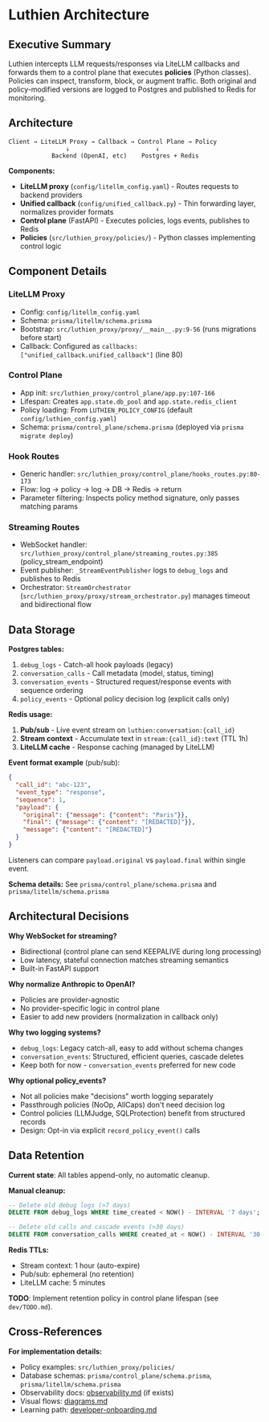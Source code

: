 # Luthien Architecture

## Executive Summary

Luthien intercepts LLM requests/responses via LiteLLM callbacks and forwards them to a control plane that executes **policies** (Python classes). Policies can inspect, transform, block, or augment traffic. Both original and policy-modified versions are logged to Postgres and published to Redis for monitoring.

## Architecture

```
Client → LiteLLM Proxy → Callback → Control Plane → Policy
                ↓                        ↓
            Backend (OpenAI, etc)    Postgres + Redis
```

**Components:**
- **LiteLLM proxy** (`config/litellm_config.yaml`) - Routes requests to backend providers
- **Unified callback** (`config/unified_callback.py`) - Thin forwarding layer, normalizes provider formats
- **Control plane** (FastAPI) - Executes policies, logs events, publishes to Redis
- **Policies** (`src/luthien_proxy/policies/`) - Python classes implementing control logic

## Component Details

### LiteLLM Proxy
- Config: `config/litellm_config.yaml`
- Schema: `prisma/litellm/schema.prisma`
- Bootstrap: `src/luthien_proxy/proxy/__main__.py:9-56` (runs migrations before start)
- Callback: Configured as `callbacks: ["unified_callback.unified_callback"]` (line 80)

### Control Plane
- App init: `src/luthien_proxy/control_plane/app.py:107-166`
- Lifespan: Creates `app.state.db_pool` and `app.state.redis_client`
- Policy loading: From `LUTHIEN_POLICY_CONFIG` (default `config/luthien_config.yaml`)
- Schema: `prisma/control_plane/schema.prisma` (deployed via `prisma migrate deploy`)

### Hook Routes
- Generic handler: `src/luthien_proxy/control_plane/hooks_routes.py:80-173`
- Flow: log → policy → log → DB → Redis → return
- Parameter filtering: Inspects policy method signature, only passes matching params

### Streaming Routes
- WebSocket handler: `src/luthien_proxy/control_plane/streaming_routes.py:385` (policy_stream_endpoint)
- Event publisher: `_StreamEventPublisher` logs to `debug_logs` and publishes to Redis
- Orchestrator: `StreamOrchestrator` (`src/luthien_proxy/proxy/stream_orchestrator.py`) manages timeout and bidirectional flow

## Data Storage

**Postgres tables:**
1. `debug_logs` - Catch-all hook payloads (legacy)
2. `conversation_calls` - Call metadata (model, status, timing)
3. `conversation_events` - Structured request/response events with sequence ordering
4. `policy_events` - Optional policy decision log (explicit calls only)

**Redis usage:**
1. **Pub/sub** - Live event stream on `luthien:conversation:{call_id}`
2. **Stream context** - Accumulate text in `stream:{call_id}:text` (TTL 1h)
3. **LiteLLM cache** - Response caching (managed by LiteLLM)

**Event format example** (pub/sub):
```json
{
  "call_id": "abc-123",
  "event_type": "response",
  "sequence": 1,
  "payload": {
    "original": {"message": {"content": "Paris"}},
    "final": {"message": {"content": "[REDACTED]"}},
    "message": {"content": "[REDACTED]"}
  }
}
```

Listeners can compare `payload.original` vs `payload.final` within single event.

**Schema details:** See `prisma/control_plane/schema.prisma` and `prisma/litellm/schema.prisma`

## Architectural Decisions

**Why WebSocket for streaming?**
- Bidirectional (control plane can send KEEPALIVE during long processing)
- Low latency, stateful connection matches streaming semantics
- Built-in FastAPI support

**Why normalize Anthropic to OpenAI?**
- Policies are provider-agnostic
- No provider-specific logic in control plane
- Easier to add new providers (normalization in callback only)

**Why two logging systems?**
- `debug_logs`: Legacy catch-all, easy to add without schema changes
- `conversation_events`: Structured, efficient queries, cascade deletes
- Keep both for now - `conversation_events` preferred for new code

**Why optional policy_events?**
- Not all policies make "decisions" worth logging separately
- Passthrough policies (NoOp, AllCaps) don't need decision log
- Control policies (LLMJudge, SQLProtection) benefit from structured records
- Design: Opt-in via explicit `record_policy_event()` calls

## Data Retention

**Current state**: All tables append-only, no automatic cleanup.

**Manual cleanup:**
```sql
-- Delete old debug logs (>7 days)
DELETE FROM debug_logs WHERE time_created < NOW() - INTERVAL '7 days';

-- Delete old calls and cascade events (>30 days)
DELETE FROM conversation_calls WHERE created_at < NOW() - INTERVAL '30 days';
```

**Redis TTLs:**
- Stream context: 1 hour (auto-expire)
- Pub/sub: ephemeral (no retention)
- LiteLLM cache: 5 minutes

**TODO**: Implement retention policy in control plane lifespan (see `dev/TODO.md`).

## Cross-References

**For implementation details:**
- Policy examples: `src/luthien_proxy/policies/`
- Database schemas: `prisma/control_plane/schema.prisma`, `prisma/litellm/schema.prisma`
- Observability docs: [observability.md](observability.md) (if exists)
- Visual flows: [diagrams.md](diagrams.md)
- Learning path: [developer-onboarding.md](developer-onboarding.md)
